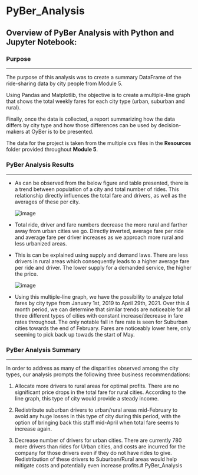 # PyBer_Analysis

## Overview of PyBer Analysis with Python and Jupyter Notebook:

### Purpose
___
The purpose of this analysis was to create a summary DataFrame of the ride-sharing data by city people from Module 5. 

Using Pandas and Matplotlib, the objective is to create a multiple-line graph that shows the total weekly fares for each city type (urban, suburban and rural).

Finally, once the data is collected, a report summarizing how the data differs by city type and how those differences can be used by decision-makers at OyBer is to be presented. 

The data for the project is taken from the multiple cvs files in the **Resources** folder provided throughout **Module 5**.

### PyBer Analysis Results
___
* As can be observed from the below figure and table presented, there is a trend between population of a city and total number of rides. This relationship directly influences the total fare and drivers, as well as the averages of these per city. 

  ![image](https://user-images.githubusercontent.com/89520192/136679132-c46efc30-bf9b-4c4f-978b-d8fc2a7a4cac.png)

* Total ride, driver and fare numbers decrease the more rural and farther away from urban cities we go. Directly inverted, average fare per ride and average fare per driver increases as we approach more rural and less urbanized areas.

* This is can be explained using supply and demand laws. There are less drivers in rural areas which consequently leads to a higher average fare per ride and driver. The lower supply for a demanded service, the higher the price.

  ![image](https://user-images.githubusercontent.com/89520192/136679439-8ad7d7ad-d6f2-4e83-a646-4a8189819c31.png)


* Using this multiple-line graph, we have the possibility to analyze total fares by city type from January 1st, 2019 to  April 29th, 2021. Over this 4 month period, we can determine that similar trends are noticeable for all three different types of cities with constant increase/decrease in fare rates throughout. The only notable fall in fare rate is seen for Suburban cities towards the end of February. Fares are noticeably lower here, only seeming to pick back up towads the start of May.

### PyBer Analysis Summary
___
In order to address as many of the disparities observed among the city types, our analysis prompts the following three business recommendations:

1.  Allocate more drivers to rural areas for optimal profits. There are no significant price drops in the total fare for rural cities. According to the line graph, this type of city would provide a steady income. 

2. Redistribute suburban drivers to urban/rural areas mid-February to avoid any huge losses in this type of city during this period, with the option of bringing back this staff mid-April when total fare seems to increase again.
 
3. Decrease number of drivers for urban cities. There are currently 780 more drivers than rides for Urban cities, and costs are incurred for the company for those drivers even if they do not have rides to give. Redistribution of these drivers to Suburban/Rural areas would help mitigate costs and potentially even increase profits.# PyBer_Analysis
